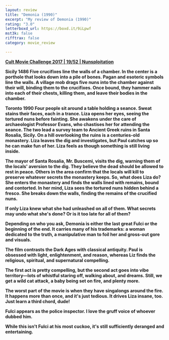```yaml
---
layout: review
title: "Demonia (1990)"
excerpt: "My review of Demonia (1990)"
rating: "3.0"
letterboxd_url: https://boxd.it/9iLpwf
mst3k: false
rifftrax: false
category: movie_review

---
```


<b><a href="">Cult Movie Challenge 2017 | 19/52 | Nunsploitation</a>

<b>Sicily 1486</b>
Five crucifixes line the walls of a chamber. In the center is a porthole that looks down into a pile of bones. Pagan and esoteric symbols line the walls. A village mob drags five nuns into the chamber against their will, binding them to the crucifixes. Once bound, they hammer nails into each of their chests, killing them, and leave their bodies in the chamber.

<b>Toronto 1990</b>
Four people sit around a table holding a seance. Sweat stains their faces, each in a trance. Liza opens her eyes, seeing the tortured nuns before fainting. She awakens under the care of archaeologist Professor Evans, who chastises her for attending the seance. The two lead a survey team to Ancient Greek ruins in Santa Rosalia, Sicily. On a hill overlooking the ruins is a centuries-old monastery. Liza leaves the dig and investigates, but Paul catches up so he can make fun of her. Liza feels as though something is still living inside.

The mayor of Santa Rosalia, Mr. Buscemi, visits the dig, warning them of the locals' aversion to the dig. They believe the dead should be allowed to rest in peace. Others in the area confirm that the locals will kill to preserve whatever secrets the monastery keeps. So, what does Liza do? She enters the monastery and finds the walls lined with remains, bound and contorted. In her mind, Liza sees the tortured nuns hidden behind a fresco. She breaks down the walls, finding the remains of the crucified nuns.

If only Liza knew what she had unleashed on all of them. What secrets may undo what she's done? Or is it too late for all of them?

Depending on who you ask, Demonia is either the last great Fulci or the beginning of the end. It carries many of his trademarks: a woman dedicated to the truth, a manipulative man to foil her and gross-out gore and visuals.

The film contrasts the Dark Ages with classical antiquity. Paul is obsessed with light, enlightenment, and reason, whereas Liz finds the religious, spiritual, and supernatural compelling.

The first act is pretty compelling, but the second act goes into vibe territory—lots of whistful staring off, walking about, and dreams. Still, we get a wild cat attack, a baby being set on fire, and plenty more.

The worst part of the movie is when they have singalongs around the fire. It happens more than once, and it's just tedious. It drives Liza insane, too. Just learn a third chord, dude!

Fulci appears as the police inspector. I love the gruff voice of whoever dubbed him.

While this isn't Fulci at his most cuckoo, it's still sufficiently deranged and entertaining.